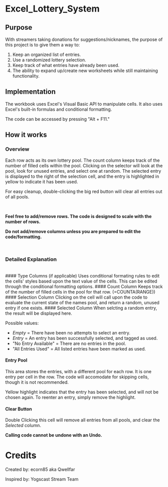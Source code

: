 # Excel_Lottery_System

## Purpose
With streamers taking donations for suggestions/nicknames, the purpose of this project is to give them a way to:
  1. Keep an organized list of entries.
  2. Use a randomized lottery selection.
  3. Keep track of what entries have already been used.
  4. The ability to expand up/create new worksheets while still maintaining functionality.
  
## Implementation
The workbook uses Excel's Visual Basic API to manipulate cells. It also uses Excel's built-in formulas and conditional formatting.

The code can be accessed by pressing "Alt + F11."

## How it works

### Overview
Each row acts as its own lottery pool. The count column keeps track of the number of filled cells within the pool. Clicking on the selector will look at the pool, look for unused entries, and select one at random. The selected entry is displayed to the right of the selection cell, and the entry is highlighted in yellow to indicate it has been used.

For easy cleanup, double-clicking the big red button will clear all entries out of all pools.

<br />

**Feel free to add/remove rows. The code is designed to scale with the number of rows.**

**Do not add/remove columns unless you are prepared to edit the code/formatting.**

<br />


### Detailed Explanation

<br />
#### Type Columns (if applicable)
Uses conditional formating rules to edit the cells' styles based upon the text value of the cells. This can be edited through the conditional formatting options.
#### Count Column
Keeps track of the number of filled cells in the pool for that row. (=COUNTA(RANGE))
#### Selection Column
Clicking on the cell will call upon the code to evaluate the current state of the names pool, and return a random, unused entry if one exists.
#### Selected Column
When selcting a random entry, the result will be displayed here.

<br />

Possible values:
- *Empty* = There have been no attempts to select an entry.
- *Entry* = An entry has been successfully selected, and tagged as used.
- "No Entry Available" = There are no entries in the pool.
- "All Entries Used" = All listed entries have been marked as used.
#### Entry Pool
This area stores the entries, with a different pool for each row. It is one entry per cell in the row. The code will accomodate for skipping cells, though it is not recommended.

Yellow highlight indicates that the entry has been selected, and will not be chosen again. To reenter an entry, simply remove the highlight.

#### Clear Button
Double Clicking this cell will remove all entries from all pools, and clear the *Selected* column.

**Calling code cannot be undone with an Undo.**
<br />

# Credits
Created by: ecorn85 aka Qwellfar

Inspired by: Yogscast Stream Team
